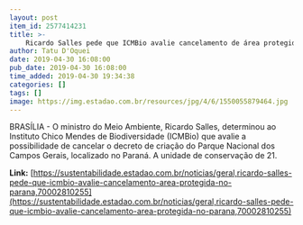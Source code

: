 ```yaml
---
layout: post
item_id: 2577414231
title: >-
    Ricardo Salles pede que ICMBio avalie cancelamento de área protegida no Paraná
author: Tatu D'Oquei
date: 2019-04-30 16:08:00
pub_date: 2019-04-30 16:08:00
time_added: 2019-04-30 19:34:38
categories: []
tags: []
image: https://img.estadao.com.br/resources/jpg/4/6/1550055879464.jpg
---
```


BRASÍLIA - O ministro do Meio Ambiente, Ricardo Salles, determinou ao Instituto Chico Mendes de Biodiversidade (ICMBio) que avalie a possibilidade de cancelar o decreto de criação do Parque Nacional dos Campos Gerais, localizado no Paraná. A unidade de conservação de 21.

**Link:** [https://sustentabilidade.estadao.com.br/noticias/geral,ricardo-salles-pede-que-icmbio-avalie-cancelamento-area-protegida-no-parana,70002810255](https://sustentabilidade.estadao.com.br/noticias/geral,ricardo-salles-pede-que-icmbio-avalie-cancelamento-area-protegida-no-parana,70002810255)

